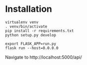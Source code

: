 # Installation

```
virtualenv venv
. venv/bin/activate
pip install -r requirements.txt
python setup.py develop

export FLASK_APP=run.py
flask run --host=0.0.0.0
```

Navigate to http://localhost:5000/api/
